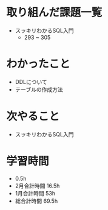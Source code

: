 # 取り組んだ課題一覧
- スッキリわかるSQL入門
  - 293 ~ 305
# わかったこと
- DDLについて
- テーブルの作成方法
# 次やること
- スッキリわかるSQL入門
# 学習時間
- 0.5h
- 2月合計時間 16.5h
- 1月合計時間 53h
- 総合計時間 69.5h
